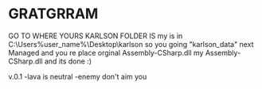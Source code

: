 # GRATGRRAM
GO TO WHERE YOURS KARLSON FOLDER IS my is in
C:\Users\%user_name%\Desktop\karlson
so you going "karlson_data" 
next Managed 
and you re place orginal Assembly-CSharp.dll my Assembly-CSharp.dll and its done :)

v.0.1
-lava is neutral
-enemy don't aim you

